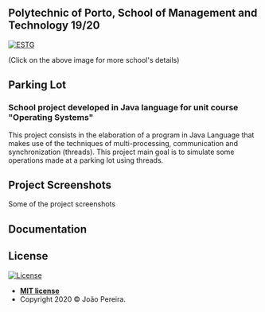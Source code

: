 ## Polytechnic of Porto, School of Management and Technology 19/20
<a href="https://www.estg.ipp.pt/"><img src="https://user-images.githubusercontent.com/44362304/94424125-9f4d8a00-0181-11eb-84cb-174d8dbde5ec.png" title="ESTG"></a>

 (Click on the above image for more school's details)

## Parking Lot

### School project developed in Java language for unit course "Operating Systems"

This project consists in the elaboration of a program in Java Language that makes use of the techniques of multi-processing, communication and synchronization (threads). 
This project main goal is to simulate some operations made at a parking lot using threads.

## Project Screenshots
Some of the project screenshots


## Documentation

## License

[![License](http://img.shields.io/:license-mit-blue.svg?style=flat-square)](http://badges.mit-license.org)
- **[MIT license](http://opensource.org/licenses/mit-license.php)**
- Copyright 2020 © João Pereira.
